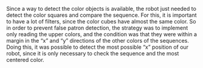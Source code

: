 Since a way to detect the color objects is available, the robot just needed to detect the color squares and compare the sequence. For this, it is important to have a lot of filters, since the color cubes have almost the same color. So in order to prevent false patron detection, the strategy was to implement only reading the upper colors, and the condition was that they were within a margin in the “x” and “y” directions of the other colors of the sequences. Doing this, it was possible to detect the most possible “x” position of our robot, since it is only necessary to check the sequence and the most centered color. 

